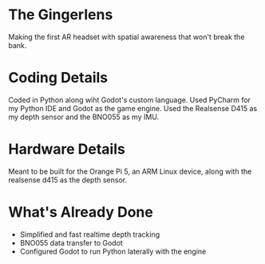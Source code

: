 # The Gingerlens
Making the first AR headset with spatial awareness that won't break the bank. 

# Coding Details
Coded in Python along wiht Godot's custom language. Used PyCharm for my Python IDE and Godot as the game engine. Used the Realsense D415 as my depth sensor and the BNO055 as my IMU. 

# Hardware Details
Meant to be built for the Orange Pi 5, an ARM Linux device, along with the realsense d415 as the depth sensor. 

# What's Already Done 
- Simplified and fast realtime depth tracking
- BNO055 data transfer to Godot
- Configured Godot to run Python laterally with the engine 
